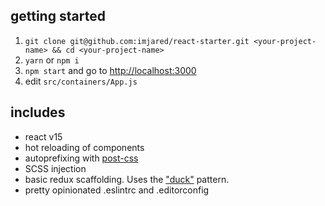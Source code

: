 ## getting started

1. `git clone git@github.com:imjared/react-starter.git <your-project-name> && cd <your-project-name>`
1. `yarn` or `npm i`
1. `npm start` and go to [http://localhost:3000](http://localhost:3000)
1. edit `src/containers/App.js`

## includes

- react v15
- hot reloading of components
- autoprefixing with [post-css](https://github.com/postcss/postcss-loader)
- SCSS injection
- basic redux scaffolding. Uses the ["duck"](https://github.com/erikras/ducks-modular-redux/issues) pattern.
- pretty opinionated .eslintrc and .editorconfig